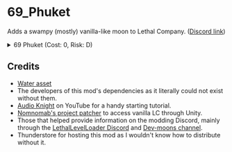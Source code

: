 
# 69_Phuket
Adds a swampy (mostly) vanilla-like moon to Lethal Company. ([Discord link](https://discord.com/channels/1168655651455639582/1245084720614604873))




<details>
<summary>69 Phuket (Cost: 0, Risk: D)</summary>
  
> **POPULATION:** Lost <br>
> **CONDITIONS:** Swampy <br>
> **FAUNA:** Ecosystem supports various wildlife.
![View of quicksand and facility](https://imgur.com/EFGzaEa.png)

</details>




## Credits
- [Water asset](https://assetstore.unity.com/packages/2d/textures-materials/water/simple-water-shader-urp-191449)
- The developers of this mod's dependencies as it literally could not exist without them.
- [Audio Knight](https://www.youtube.com/@knightofaudio) on YouTube for a handy starting tutorial.
- [Nomnomab's project patcher](https://github.com/nomnomab/lc-project-patcher) to access vanilla LC through Unity.
- Those that helped provide information on the modding Discord, mainly through the [LethalLevelLoader Discord](https://discord.com/channels/1168655651455639582/1193461151636398080) and [Dev-moons channel](https://discord.com/channels/1168655651455639582/1263331414271594538).
- Thunderstore for hosting this mod as I wouldn't know how to distribute without it.